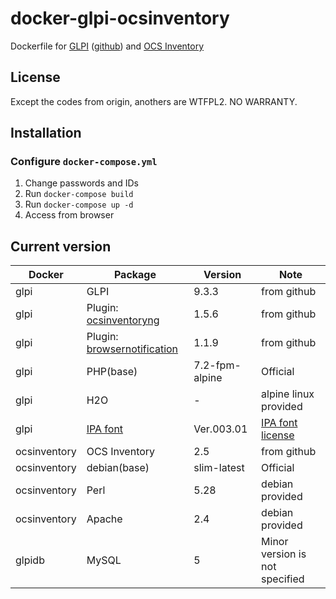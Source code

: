 docker-glpi-ocsinventory
====================

Dockerfile for  [GLPI](https://glpi-project.org/) ([github](https://github.com/glpi-project/glpi)) and [OCS Inventory](https://www.ocsinventory-ng.org/en/)

License
------------
Except the codes from origin, anothers are WTFPL2.
NO WARRANTY.

Installation
------------

### Configure `docker-compose.yml`

1. Change passwords and IDs
2. Run `docker-compose build`
3. Run `docker-compose up -d`
4. Access from browser

Current version
------------

|Docker      |Package      |Version    |Note   |
|------------|-------------|-----------|-------|
|glpi        |GLPI         |9.3.3      |from github|
|glpi        |Plugin: [ocsinventoryng](https://github.com/pluginsGLPI/ocsinventoryng)|1.5.6|from github|
|glpi        |Plugin: [browsernotification](https://github.com/edgardmessias/browsernotification)|1.1.9|from github|
|glpi        |PHP(base)    |7.2-fpm-alpine  |Official|
|glpi        |H2O          |-          |alpine linux provided|
|glpi        |[IPA font](https://www.ipa.go.jp/osc/ipafont)|Ver.003.01|[IPA font license](https://ipafont.ipa.go.jp/ipa_font_license_v1-html#en)|
|ocsinventory|OCS Inventory|2.5        |from github|
|ocsinventory|debian(base) |slim-latest|Official|
|ocsinventory|Perl         |5.28       |debian provided|
|ocsinventory|Apache       |2.4        |debian provided|
|glpidb      |MySQL        |5          |Minor version is not specified|
